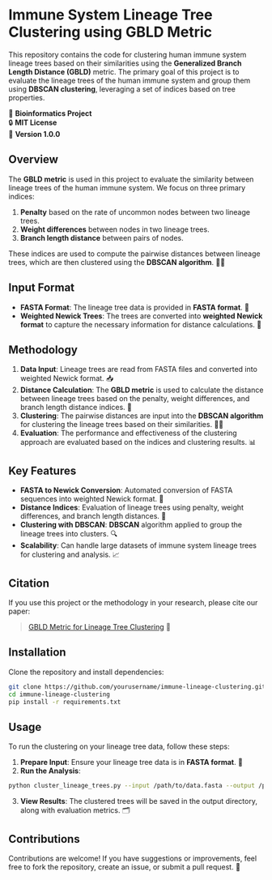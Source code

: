 # Immune System Lineage Tree Clustering using GBLD Metric

This repository contains the code for clustering human immune system lineage trees based on their similarities using the **Generalized Branch Length Distance (GBLD)** metric. The primary goal of this project is to evaluate the lineage trees of the human immune system and group them using **DBSCAN clustering**, leveraging a set of indices based on tree properties.

🌿 **Bioinformatics Project**  
🔒 **MIT License**  
🔧 **Version 1.0.0**

## Overview

The **GBLD metric** is used in this project to evaluate the similarity between lineage trees of the human immune system. We focus on three primary indices:

1. **Penalty** based on the rate of uncommon nodes between two lineage trees. 
2. **Weight differences** between nodes in two lineage trees. 
3. **Branch length distance** between pairs of nodes. 

These indices are used to compute the pairwise distances between lineage trees, which are then clustered using the **DBSCAN algorithm**. 🧑‍💻

## Input Format

- **FASTA Format**: The lineage tree data is provided in **FASTA format**. 📄
- **Weighted Newick Trees**: The trees are converted into **weighted Newick format** to capture the necessary information for distance calculations. 🌳

## Methodology

1. **Data Input**: Lineage trees are read from FASTA files and converted into weighted Newick format. 📥
2. **Distance Calculation**: The **GBLD metric** is used to calculate the distance between lineage trees based on the penalty, weight differences, and branch length distance indices. 📏
3. **Clustering**: The pairwise distances are input into the **DBSCAN algorithm** for clustering the lineage trees based on their similarities. 🧑‍💻
4. **Evaluation**: The performance and effectiveness of the clustering approach are evaluated based on the indices and clustering results. 📊

## Key Features

- **FASTA to Newick Conversion**: Automated conversion of FASTA sequences into weighted Newick format. 🔄
- **Distance Indices**: Evaluation of lineage trees using penalty, weight differences, and branch length distances. 📐
- **Clustering with DBSCAN**: **DBSCAN** algorithm applied to group the lineage trees into clusters. 🔍
- **Scalability**: Can handle large datasets of immune system lineage trees for clustering and analysis. 📈

## Citation

If you use this project or the methodology in your research, please cite our paper:

> [GBLD Metric for Lineage Tree Clustering](https://link.springer.com/content/pdf/10.1186/s13015-024-00267-1.pdf) 📝

## Installation

Clone the repository and install dependencies:

```bash
git clone https://github.com/yourusername/immune-lineage-clustering.git
cd immune-lineage-clustering
pip install -r requirements.txt
```

## Usage

To run the clustering on your lineage tree data, follow these steps:

1. **Prepare Input**: Ensure your lineage tree data is in **FASTA format**. 📄
2. **Run the Analysis**:

```bash
python cluster_lineage_trees.py --input /path/to/data.fasta --output /path/to/output
```

3. **View Results**: The clustered trees will be saved in the output directory, along with evaluation metrics. 🗂️

## Contributions

Contributions are welcome! If you have suggestions or improvements, feel free to fork the repository, create an issue, or submit a pull request. 🤝
